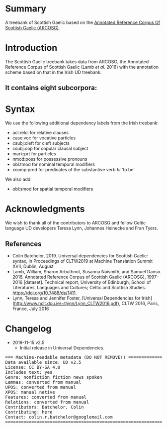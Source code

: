 # Summary

A treebank of Scottish Gaelic based on the
[Annotated Reference Corpus Of Scottish Gaelic (ARCOSG)](https://datashare.is.ed.ac.uk/handle/10283/2011).

# Introduction

The Scottish Gaelic treebank takes data from ARCOSG, the Annotated Reference Corpus of Scottish Gaelic (Lamb _et al._ 2016) with the annotation scheme based on that in the Irish UD treebank.

It contains eight subcorpora:
- 

# Syntax

We use the following additional dependency labels from the Irish treebank:

- acl:relcl for relative clauses
- case:voc for vocative particles
- csubj:cleft for cleft subjects
- csubj:cop for copular clausal subject
- mark:prt for particles
- nmod:poss for possessive pronouns
- obl:tmod for nominal temporal modifiers
- xcomp:pred for predicates of the substantive verb _bi_ 'to be'

We also add

- obl:smod for spatial temporal modifiers

# Acknowledgments

We wish to thank all of the contributors to ARCOSG and fellow Celtic language UD developers Teresa Lynn, Johannes Heinecke and Fran Tyers.

## References

* Colin Batchelor, 2019. Universal dependencies for Scottish Gaelic: syntax, in Proceedings of CLTW2019 at Machine Translation Summit XVII, Dublin, August
* Lamb, William, Sharon Arbuthnot, Susanna Naismith, and Samuel Danso. 2016. Annotated Reference Corpus of Scottish Gaelic (ARCOSG), 1997–2016 [dataset]. Technical report, University of Edinburgh; School of Literatures, Languages and Cultures; Celtic and Scottish Studies. https://doi.org/10.7488/ds/1411.
* Lynn, Teresa and Jennifer Foster, [Universal Dependencies for Irish] (http://www.nclt.dcu.ie/~tlynn/Lynn_CLTW2016.pdf), CLTW 2016, Paris, France, July 2016


# Changelog

* 2019-11-15 v2.5
  * Initial release in Universal Dependencies.


<pre>
=== Machine-readable metadata (DO NOT REMOVE!) ================================
Data available since: UD v2.5
License: CC BY-SA 4.0
Includes text: yes
Genre: nonfiction fiction news spoken 
Lemmas: converted from manual
UPOS: converted from manual
XPOS: manual native
Features: converted from manual
Relations: converted from manual
Contributors: Batchelor, Colin
Contributing: here
Contact: colin.r.batchelor@googlemail.com
===============================================================================
</pre>
